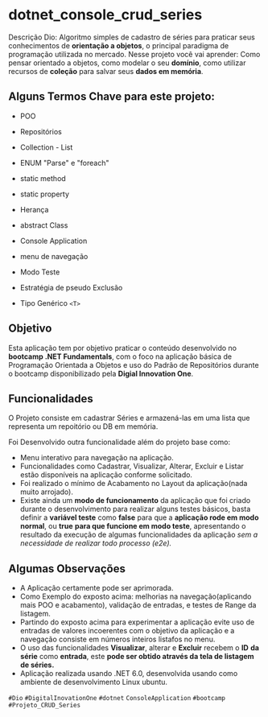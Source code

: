 # dotnet_console_crud_series
Descrição Dio: Algoritmo simples de cadastro de séries para praticar seus conhecimentos de **orientação a objetos**, o principal paradigma de programação utilizada no mercado. Nesse projeto você vai aprender: Como pensar orientado a objetos, como modelar o seu **domínio**, como utilizar recursos de **coleção** para salvar seus **dados em memória**.

## Alguns Termos Chave para este projeto:

- POO

- Repositórios

- Collection - List

- ENUM "Parse"  e "foreach" 

- static method

- static property

- Herança

- abstract Class

- Console Application

- menu de navegação

- Modo Teste

- Estratégia de pseudo Exclusão

- Tipo Genérico ```<T>```

  

## Objetivo

Esta aplicação tem por objetivo praticar o conteúdo desenvolvido no **bootcamp .NET Fundamentals**, com o foco na aplicação básica de Programação Orientada a Objetos e uso do Padrão de Repositórios durante o bootcamp disponibilizado pela **Digial Innovation One**.

## Funcionalidades

O Projeto consiste em cadastrar Séries e armazená-las em uma lista que representa um repoitório ou DB em memória.

Foi Desenvolvido outra funcionalidade além do projeto base como:

- Menu interativo para navegação na aplicação.
- Funcionalidades como Cadastrar, Visualizar, Alterar, Excluir e Listar estão disponíveis na aplicação conforme solicitado.
- Foi realizado o mínimo de Acabamento no Layout da aplicação(nada muito arrojado).
- Existe ainda um **modo de funcionamento** da aplicação  que foi criado durante o desenvolvimento para realizar alguns testes básicos, basta definir a **variável teste** como **false** para que a **aplicação rode em modo normal**, ou **true** **para que funcione em modo teste**, apresentando o resultado da execução de algumas funcionalidades da aplicação *sem a necessidade de realizar todo processo (e2e).*

## Algumas Observações

- A Aplicação certamente pode ser aprimorada.
- Como Exemplo do exposto acima: melhorias na navegação(aplicando mais POO e acabamento), validação de entradas, e testes de Range da listagem.
- Partindo do exposto acima para experimentar a aplicação evite uso de entradas de valores incoerentes com o objetivo da aplicação e a navegação consiste em números inteiros listafos no menu.
- O uso das funcionalidades **Visualizar**, alterar e **Excluir** recebem o **ID** **da série** como **entrada**, este **pode ser obtido através da tela de listagem de séries.**
- Aplicação realizada usando .NET 6.0, desenvolvida usando como ambiente de desenvolvimento Linux ubuntu.



`#Dio` 	`#DigitalInovationOne` 	`#dotnet`	`ConsoleApplication`	`#bootcamp`	`#Projeto_CRUD_Series`
